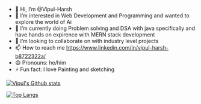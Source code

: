- 👋 Hi, I’m @Vipul-Harsh
- 👀 I’m interested in Web Development and Programming and wanted to explore the world of Ai
- 🌱 I’m currently doing Problem solving and DSA with java specifically and have hands on expirence with MERN stack development
- 💞️ I’m looking to collaborate on with industry level projects
- 📫 How to reach me https://www.linkedin.com/in/vipul-harsh-b8722322a/
- 😄 Pronouns: he/him
- ⚡ Fun fact: I love Painting and sketching

<!---
Vipul-Harsh/Vipul-Harsh is a ✨ special ✨ repository because its `README.md` (this file) appears on your GitHub profile.
You can click the Preview link to take a look at your changes.
--->

[![Vipul's Github stats](https://github-readme-stats.vercel.app/api?username=Vipul-Harsh&show=reviews,prs_merged&theme=ambient_gradient&rank_icon=github&hide_border=true)](https://github.com/anuraghazra/github-readme-stats)

[![Top Langs](https://github-readme-stats.vercel.app/api/top-langs/?username=Vipul-Harsh&layout=donut)](https://github.com/anuraghazra/github-readme-stats)
